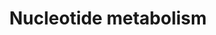 ---
annotations:
- id: PW:0000031
  parent: classic metabolic pathway
  type: Pathway Ontology
  value: purine metabolic pathway
authors:
- N.Fidelman
- MaintBot
- Ddigles
- Eweitz
description: ''
last-edited: 2021-05-16
organisms:
- Rattus norvegicus
redirect_from:
- /index.php/Pathway:WP146
- /instance/WP146
- /instance/WP146_rr116996
revision: r116996
schema-jsonld:
- '@context': https://schema.org/
  '@id': https://wikipathways.github.io/pathways/WP146.html
  '@type': Dataset
  creator:
    '@type': Organization
    name: WikiPathways
  description: ''
  keywords:
  - AMP
  - Adenylosuccinate
  - Adsl
  - Adss
  - Dhfr
  - Hprt1
  - IMP
  - Impdh1
  - Mthfd2
  - Nme2
  - Oaz1
  - Polb
  - Pold1
  - Polg
  - Prps1
  - Prps2
  - Rrm1-ps1
  - Rrm2
  - Rrm2b
  - Sat1
  - Srm
  license: CC0
  name: Nucleotide metabolism
seo: CreativeWork
title: Nucleotide metabolism
wpid: WP146
---